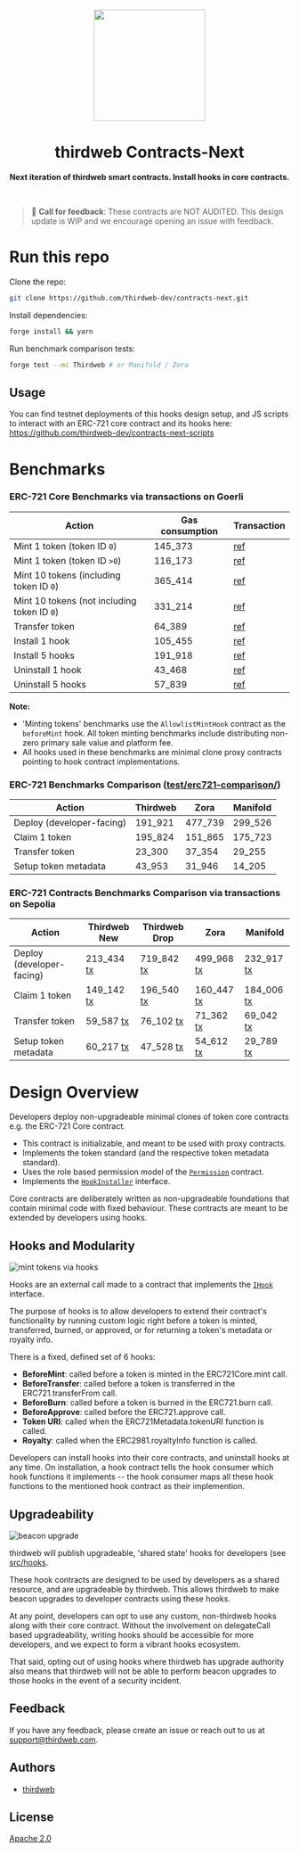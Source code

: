 <p align="center">
<br />
<a href="https://thirdweb.com"><img src="https://github.com/thirdweb-dev/typescript-sdk/blob/main/logo.svg?raw=true" width="200" alt=""/></a>
<br />
</p>
<h1 align="center">thirdweb Contracts-Next</h1>
<p align="center"><strong>Next iteration of thirdweb smart contracts. Install hooks in core contracts.</strong></p>
<br />

> :mega: **Call for feedback**: These contracts are NOT AUDITED. This design update is WIP and we encourage opening an issue with feedback.

# Run this repo

Clone the repo:

```bash
git clone https://github.com/thirdweb-dev/contracts-next.git
```

Install dependencies:

```bash
forge install && yarn
```

Run benchmark comparison tests:

```bash
forge test --mc Thirdweb # or Manifold / Zora
```

## Usage

You can find testnet deployments of this hooks design setup, and JS scripts to interact with an ERC-721 core contract and its hooks here: https://github.com/thirdweb-dev/contracts-next-scripts

# Benchmarks

### ERC-721 Core Benchmarks via transactions on Goerli

| Action                                      | Gas consumption | Transaction                                                                                              |
| ------------------------------------------- | --------------- | -------------------------------------------------------------------------------------------------------- |
| Mint 1 token (token ID `0`)                 | 145_373         | [ref](https://goerli.etherscan.io/tx/0x1de1431200f6d39e9f4ddba3386e413078308a6eae1ebcc722884443b643d7d0) |
| Mint 1 token (token ID `>0`)                | 116_173         | [ref](https://goerli.etherscan.io/tx/0xc38e82228a1f8cf877abfeeb28e3f294bb38b90f51cbb2df1c899f03fad4e355) |
| Mint 10 tokens (including token ID `0`)     | 365_414         | [ref](https://goerli.etherscan.io/tx/0x1e8a79bd1806a3410a46f8d0ec0fcff099e3aeff6d4e64815c1f400ab092c77e) |
| Mint 10 tokens (not including token ID `0`) | 331_214         | [ref](https://goerli.etherscan.io/tx/0xe4ab2650f8827d52d2ec15956da910915b2b08f67d3f59ac8091da2fbd0369a0) |
| Transfer token                              | 64_389          | [ref](https://goerli.etherscan.io/tx/0x3ca2c4c74d6c8a4859fd78af5091c4dc4dc0fc0452202b18b611e4f0308c3673) |
| Install 1 hook                              | 105_455         | [ref](https://goerli.etherscan.io/tx/0x8df68fefe6f0318220795f4c56aec81fdafea2a3d17da2d45a0a762aac6cf6d0) |
| Install 5 hooks                             | 191_918         | [ref](https://goerli.etherscan.io/tx/0x184f59ce6f83a6927e2269879bdec9ccd29f8ed3fd98be9d4d359e34cfde4ce5) |
| Uninstall 1 hook                            | 43_468          | [ref](https://goerli.etherscan.io/tx/0x30c678277603c80b1f412049b13ba6742712c64ef9973b00d8866169589ad40f) |
| Uninstall 5 hooks                           | 57_839          | [ref](https://goerli.etherscan.io/tx/0xf1869d1b6fdc0f7e340cd30df2f0b57408cf0d752e4898ef14836a7672877050) |

**Note:**

- 'Minting tokens' benchmarks use the `AllowlistMintHook` contract as the `beforeMint` hook. All token minting benchmarks include distributing non-zero primary sale value and platform fee.
- All hooks used in these benchmarks are minimal clone proxy contracts pointing to hook contract implementations.

### ERC-721 Benchmarks Comparison ([test/erc721-comparison/](https://github.com/thirdweb-dev/contracts-next/tree/main/test/erc721-comparison))

| Action                    | Thirdweb | Zora    | Manifold |
| ------------------------- | -------- | ------- | -------- |
| Deploy (developer-facing) | 191_921  | 477_739 | 299_526  |
| Claim 1 token             | 195_824  | 151_865 | 175_723  |
| Transfer token            | 23_300   | 37_354  | 29_255   |
| Setup token metadata      | 43_953   | 31_946  | 14_205   |

### ERC-721 Contracts Benchmarks Comparison via transactions on Sepolia

| Action                    | Thirdweb New | Thirdweb Drop | Zora    | Manifold |
| ------------------------- | ------------ | ------------- | ------- | -------- |
| Deploy (developer-facing) | 213_434 [tx](https://sepolia.etherscan.io/tx/0x4899fd74e09b4994162f0ce4ea8783a93712825cb20373612263cbfcf83137dc)      | 719_842 [tx](https://sepolia.etherscan.io/tx/0x69bf0d597b4db864d50b1c592451156e23a0eca598fd337f0888f3f0d45eda85)      | 499_968 [tx](https://sepolia.etherscan.io/tx/0x1d3e653ab587f3203abdcb233ca3502f5a99b2ba38c62b9097b4d9cecac39016) | 232_917 [tx](https://sepolia.etherscan.io/tx/0x80fcff853e07bb99475e0258c315eaf4f91f6e954f9edc170e05a833568401d3)  |
| Claim 1 token             | 149_142 [tx](https://sepolia.etherscan.io/tx/0xce9155496a5e1705fd91e25fa5c4b6a2664ee8951010e0d236b8f1bc1bebb2a9)      | 196_540 [tx](https://sepolia.etherscan.io/tx/0xd2d5eaa191ebe342f34a2647a253782795d93cecc90ae0e3de4bb6a6afe29d0a)      | 160_447 [tx](https://sepolia.etherscan.io/tx/0xe1b431c28f0cc8d03489ea1a54fb6b70eea4dc0210cbf24f9cf6b22c3a68f99d) | 184_006 [tx](https://sepolia.etherscan.io/tx/0x149ac1f2aec78753f73a7b16bdea9dd81dc5823893a128422499ba49af3b07f4)  |
| Transfer token            | 59_587 [tx](https://sepolia.etherscan.io/tx/0x252311fc0ada4873d8fcc036ec7145b1dfb76bef7d974aae15111623cf4e889b)      | 76_102 [tx](https://sepolia.etherscan.io/tx/0xd5dd3f3f33e6755fd07617795a382e7e34005771a6374dacbfb686c6b4d981cc)       | 71_362 [tx](https://sepolia.etherscan.io/tx/0x4f3d79e1b5582ebab5ff6e1f343d640b2e47ded458223de4e1cf248f1c72776d) | 69_042 [tx](https://sepolia.etherscan.io/tx/0xb3eb80ea9cf88d3a731490f6c9fd8c3f9d8b8283e5b376e4aaf001fb46e84ae2)  |
| Setup token metadata      | 60_217 [tx](https://sepolia.etherscan.io/tx/0xfe99caf84e543f1b73055da7ef23f8071d3b8d893c838c12b9b3567f0a4cdcb8)      | 47_528 [tx](https://sepolia.etherscan.io/tx/0x6526f514b47d60785eb3951046dc1e30b175d2aa74aa2693932ea68ed2054d4d)       | 54_612 [tx](https://sepolia.etherscan.io/tx/0xd959c6dfc531994bca58df41c30952a04a6f1ab7e86b3ab3457ed4f4d5bd1846)  | 29_789 [tx](https://sepolia.etherscan.io/tx/0x1d3e653ab587f3203abdcb233ca3502f5a99b2ba38c62b9097b4d9cecac39016)  |

# Design Overview

Developers deploy non-upgradeable minimal clones of token core contracts e.g. the ERC-721 Core contract.

- This contract is initializable, and meant to be used with proxy contracts.
- Implements the token standard (and the respective token metadata standard).
- Uses the role based permission model of the [`Permission`](https://github.com/thirdweb-dev/contracts-next/blob/main/src/common/Permission.sol) contract.
- Implements the [`HookInstaller`](https://github.com/thirdweb-dev/contracts-next/blob/main/src/hook/HookInstaller.sol) interface.

Core contracts are deliberately written as non-upgradeable foundations that contain minimal code with fixed behaviour. These contracts are meant to be extended by developers using hooks.

## Hooks and Modularity

![mint tokens via hooks](https://ipfs.io/ipfs/QmXfN8GFsJNEgkwa9F44kRWFFnahPbyPb8yV2L9LmFomnj/contracts-next-mint-tokens.png)

Hooks are an external call made to a contract that implements the [`IHook`](https://github.com/thirdweb-dev/contracts-next/blob/main/src/interface/hook/IHook.sol) interface.

The purpose of hooks is to allow developers to extend their contract's functionality by running custom logic right before a token is minted, transferred, burned, or approved, or for returning a token's metadata or royalty info.

There is a fixed, defined set of 6 hooks:

- **BeforeMint**: called before a token is minted in the ERC721Core.mint call.
- **BeforeTransfer**: called before a token is transferred in the ERC721.transferFrom call.
- **BeforeBurn**: called before a token is burned in the ERC721.burn call.
- **BeforeApprove**: called before the ERC721.approve call.
- **Token URI**: called when the ERC721Metadata.tokenURI function is called.
- **Royalty**: called when the ERC2981.royaltyInfo function is called.

Developers can install hooks into their core contracts, and uninstall hooks at any time. On installation, a hook contract tells the hook consumer which hook functions it implements -- the hook consumer maps all these hook functions to the mentioned hook contract as their implemention.

## Upgradeability

![beacon upgrade](https://ipfs.io/ipfs/QmS1zU629FoDZM1X3oRmMZyxi7ThW2UiFybK7mkpZ2DzBS/contracts-next-beacon-upgrade.png)

thirdweb will publish upgradeable, 'shared state' hooks for developers (see [src/hooks](https://github.com/thirdweb-dev/contracts-next/tree/main/src/hook).

These hook contracts are designed to be used by developers as a shared resource, and are upgradeable by thirdweb. This allows thirdweb to make beacon upgrades to developer contracts using these hooks.

At any point, developers can opt to use any custom, non-thirdweb hooks along with their core contract. Without the involvement on delegateCall based upgradeability, writing hooks should be accessible for more developers, and we expect to form a vibrant hooks ecosystem.

That said, opting out of using hooks where thirdweb has upgrade authority also means that thirdweb will not be able to perform beacon upgrades to those hooks in the event of a security incident.

## Feedback

If you have any feedback, please create an issue or reach out to us at support@thirdweb.com.

## Authors

- [thirdweb](https://thirdweb.com)

## License

[Apache 2.0](https://www.apache.org/licenses/LICENSE-2.0.txt)
